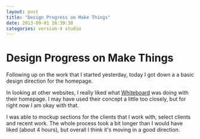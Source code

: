 ```yaml
---
layout: post
title: "Design Progress on Make Things"
date: 2013-09-01 16:39:38
categories: version-4 studio
---
```


# Design Progress on Make Things

Following up on the work that I started yesterday, today I got down a a basic design direction for the homepage. 

In looking at other websites, I really liked what [Whiteboard](http://whiteboard.is) was doing with their homepage. I may have used their concept a little too closely, but for right now I am okay with that. 

I was able to mockup sections for the clients that I work with, select clients and recent work. The whole process took a bit longer than I would have liked (about 4 hours), but overall I think it's moving in a good direction.
